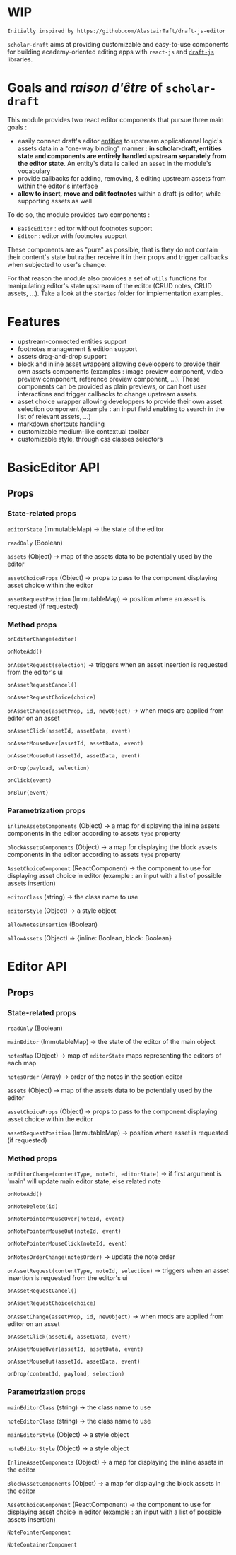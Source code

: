 WIP
===

```
Initially inspired by https://github.com/AlastairTaft/draft-js-editor
```

`scholar-draft` aims at providing customizable and easy-to-use components for  building academy-oriented editing apps with `react-js` and [`draft-js`](https://draftjs.org) libraries.

# Goals and *raison d'être* of `scholar-draft`

This module provides two react editor components that pursue three main goals :

* easily connect draft's editor [entities](https://draftjs.org/docs/advanced-topics-entities.html#content) to upstream applicationnal logic's assets data in a "one-way binding" manner : **in scholar-draft, entities state and components are entirely handled upstream separately from the editor state**. An entity's data is called an `asset` in the module's vocabulary
* provide callbacks for adding, removing, & editing upstream assets from within the editor's interface
* **allow to insert, move and edit footnotes** within a draft-js editor, while supporting assets as well

To do so, the module provides two components :

* `BasicEditor` : editor without footnotes support
* `Editor` : editor with footnotes support

These components are as "pure" as possible, that is they do not contain their content's state but rather receive it in their props and trigger callbacks when subjected to user's change.

For that reason the module also provides a set of `utils` functions for manipulating editor's state upstream of the editor (CRUD notes, CRUD assets, ...). Take a look at the `stories` folder for implementation examples.

# Features

* upstream-connected entities support
* footnotes management & edition support
* assets drag-and-drop support
* block and inline asset wrappers allowing developpers to provide their own assets components (examples : image preview component, video preview component, reference preview component, ...). These components can be provided as plain previews, or can host user interactions and trigger callbacks to change upstream assets.
* asset choice wrapper allowing developpers to provide their own asset selection component (example : an input field enabling to search in the list of relevant assets, ...)
* markdown shortcuts handling
* customizable medium-like contextual toolbar
* customizable style, through css classes selectors

# BasicEditor API

## Props

### State-related props

`editorState` (ImmutableMap) -> the state of the editor

`readOnly` (Boolean)

`assets` (Object) -> map of the assets data to be potentially used by the editor

`assetChoiceProps` (Object) -> props to pass to the component displaying asset choice within the editor

`assetRequestPosition` (ImmutableMap) -> position where an asset is requested (if requested)

### Method props

`onEditorChange(editor)`

`onNoteAdd()`

`onAssetRequest(selection)` -> triggers when an asset insertion is requested from the editor's ui

`onAssetRequestCancel()`

`onAssetRequestChoice(choice)`

`onAssetChange(assetProp, id, newObject)` -> when mods are applied from editor on an asset

`onAssetClick(assetId, assetData, event)` 

`onAssetMouseOver(assetId, assetData, event)` 

`onAssetMouseOut(assetId, assetData, event)` 

`onDrop(payload, selection)` 

`onClick(event)` 

`onBlur(event)` 

### Parametrization props

`inlineAssetsComponents` (Object) -> a map for displaying the inline assets components in the editor according to assets `type` property

`blockAssetsComponents` (Object) -> a map for displaying the block assets components in the editor according to assets `type` property

`AssetChoiceComponent` (ReactComponent) -> the component to use for displaying asset choice in editor (example : an input with a list of possible assets insertion)

`editorClass` (string) -> the class name to use

`editorStyle` (Object) -> a style object

`allowNotesInsertion` (Boolean)

`allowAssets` (Object) => {inline: Boolean, block: Boolean}

# Editor API

## Props

### State-related props

`readOnly` (Boolean)

`mainEditor` (ImmutableMap) -> the state of the editor of the main object

`notesMap` (Object) -> map of `editorState` maps representing the editors of each map

`notesOrder` (Array<String>) -> order of the notes in the section editor

`assets` (Object) -> map of the assets data to be potentially used by the editor

`assetChoiceProps` (Object) -> props to pass to the component displaying asset choice within the editor

`assetRequestPosition` (ImmutableMap) -> position where asset is requested (if requested)

### Method props

`onEditorChange(contentType, noteId, editorState)` -> if first argument is 'main' will update main editor state, else related note

`onNoteAdd()`

`onNoteDelete(id)`

`onNotePointerMouseOver(noteId, event)`

`onNotePointerMouseOut(noteId, event)`

`onNotePointerMouseClick(noteId, event)`

`onNotesOrderChange(notesOrder)` -> update the note order 

`onAssetRequest(contentType, noteId, selection)` -> triggers when an asset insertion is requested from the editor's ui

`onAssetRequestCancel()`

`onAssetRequestChoice(choice)`

`onAssetChange(assetProp, id, newObject)` -> when mods are applied from editor on an asset

`onAssetClick(assetId, assetData, event)` 

`onAssetMouseOver(assetId, assetData, event)` 

`onAssetMouseOut(assetId, assetData, event)` 

`onDrop(contentId, payload, selection)` 

### Parametrization props

`mainEditorClass` (string) -> the class name to use

`noteEditorClass` (string) -> the class name to use

`mainEditorStyle` (Object) -> a style object

`noteEditorStyle` (Object) -> a style object

`InlineAssetComponents` (Object) -> a map for displaying the inline assets in the editor

`BlockAssetComponents` (Object) -> a map for displaying the block assets in the editor

`AssetChoiceComponent` (ReactComponent) -> the component to use for displaying asset choice in editor (example : an input with a list of possible assets insertion)

`NotePointerComponent`

`NoteContainerComponent`


